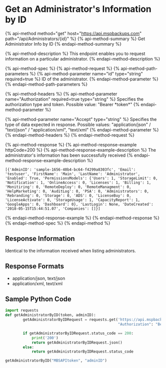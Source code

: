 # Get an Administrator's Information by ID

{% api-method method="get" host="https://api.mspbackups.com" path="/api/Administrators/{id}" %}
{% api-method-summary %}
Get Administrator Info by ID
{% endapi-method-summary %}

{% api-method-description %}
This endpoint enables you to request information on a particular administrator.
{% endapi-method-description %}

{% api-method-spec %}
{% api-method-request %}
{% api-method-path-parameters %}
{% api-method-parameter name="id" type="string" required=true %}
ID of the administrator.
{% endapi-method-parameter %}
{% endapi-method-path-parameters %}

{% api-method-headers %}
{% api-method-parameter name="Authorization" required=true type="string" %}
Specifies the authorization type and token. Possible value: "Bearer \*token\*"
{% endapi-method-parameter %}

{% api-method-parameter name="Accept" type="string" %}
Specifies the type of data expected in response. Possible values: "application/json" / "text/json" / "application/xml", "text/xml"
{% endapi-method-parameter %}
{% endapi-method-headers %}
{% endapi-method-request %}

{% api-method-response %}
{% api-method-response-example httpCode=200 %}
{% api-method-response-example-description %}
The administrator's information has been successfully received
{% endapi-method-response-example-description %}

```text
[{'AdminID': 'sample-1656-40b4-bc64-f4299a8303fc', 'Email': 'testuser', 'FirstName': 'Main', 'LastName': 'Administrator', 'Enabled': True, 'PermissionsModels': {'Users': 1, 'StorageLimit': 0, 'Notification': 1, 'OnlineAccess': 0, 'Licenses': 1, 'Billing': 1, 'Monitiring': 0, 'RemoteDeploy': 0, 'RemoteManagment': 0, 'HelpMarketing': 0, 'AuditLog': 0, 'PSA': 0, 'Administrators': 0, 'Rebranding': 0, 'Storage': 0, 'ADS': 0, 'LicenseBuy': 0, 'LicenseActivate': 0, 'StorageUsage': 1, 'CapacityReport': 1, 'GoogleApps': 0, 'Dashboard': 0}, 'LastLogin': None, 'DateCreated': '2018-05-15T15:44:51.07', 'Companies': []}]
```
{% endapi-method-response-example %}
{% endapi-method-response %}
{% endapi-method-spec %}
{% endapi-method %}

## Response Information

Identical to the information received when listing administrators.

## Response Formats

* application/json, text/json
* application/xml, text/xml

## Sample Python Code

```python
import requests
def getAdministratorByID(token, adminID):
        getAdministratorByIDRequest = requests.get('https://api.mspbackups.com/api/Administrators/' + adminID, headers = {"Accept" : "application/json",
                                                   "Authorization": "Bearer " + token})

        if getAdministratorByIDRequest.status_code == 200:
            print('200')
            return getAdministratorByIDRequest.json()
        else:
            return getAdministratorByIDRequest.status_code

getAdministratorByID("MBSAPItoken", "adminID")
```

